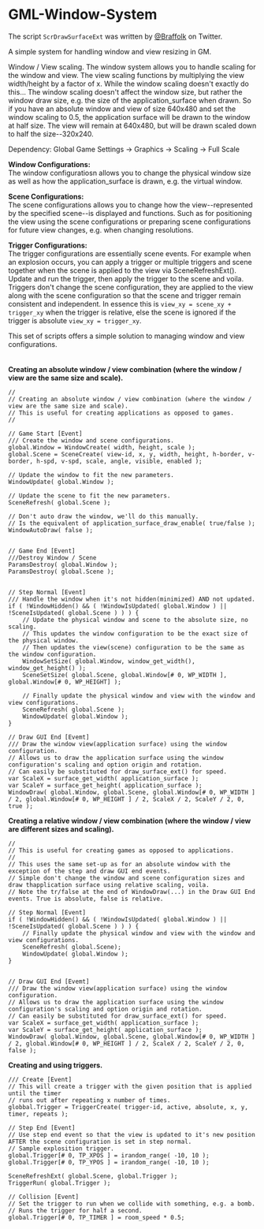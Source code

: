 # GML-Window-System
The script `ScrDrawSurfaceExt` was written by [@Braffolk](https://twitter.com/braffolk) on Twitter.

A simple system for handling window and view resizing in GM.

Window / View scaling. The window system allows you to handle scaling for the window and view. The view scaling functions by multiplying the view width/height by a factor of x. While the window scaling doesn't exactly do this... The window scaling doesn't affect the window size, but rather the window draw size, e.g. the size of the application_surface when drawn. So if you have an absolute window and view of size 640x480 and set the window scaling to 0.5, the application surface will be drawn to the window at half size. The view will remain at 640x480, but will be drawn scaled down to half the size--320x240.

Dependency: Global Game Settings -> Graphics -> Scaling -> Full Scale

<b>Window Configurations:</b>
<br>
The window configuratiosn allows you to change the physical window size as well as how the application_surface is drawn, e.g. the virtual window.

<b>Scene Configurations:</b>
<br>
The scene configurations allows you to change how the view--represented by the specified scene--is displayed and functions. Such as for positioning the view using the scene configurations or preparing scene configurations for future view changes, e.g. when changing resolutions.

<b>Trigger Configurations:</b>
<br>
The trigger configurations are essentially scene events. For example when an explosion occurs, you can apply a trigger or multiple triggers and scene together when the scene is applied to the view via SceneRefreshExt(). Update and run the trigger, then apply the trigger to the scene and voila. Triggers don't change the scene configuration, they are applied to the view along with the scene configuration so that the scene and trigger remain consistent and independent.
In essence this is `view_xy = scene_xy + trigger_xy` when the trigger is relative, else the scene is ignored if the trigger is absolute `view_xy = trigger_xy`.

This set of scripts offers a simple solution to managing window and view configurations.
<br>
<br>
<br>
<b>Creating an absolute window / view combination (where the window / view are the same size and scale).</b>
```GML
//
// Creating an absolute window / view combination (where the window / view are the same size and scale).
// This is useful for creating applications as opposed to games.
//

// Game Start [Event]
/// Create the window and scene configurations.
global.Window = WindowCreate( width, height, scale );
global.Scene = SceneCreate( view-id, x, y, width, height, h-border, v-border, h-spd, v-spd, scale, angle, visible, enabled );

// Update the window to fit the new parameters.
WindowUpdate( global.Window );

// Update the scene to fit the new parameters.
SceneRefresh( global.Scene );

// Don't auto draw the window, we'll do this manually.
// Is the equivalent of application_surface_draw_enable( true/false );
WindowAutoDraw( false );


// Game End [Event]
///Destroy Window / Scene
ParamsDestroy( global.Window );
ParamsDestroy( global.Scene );


// Step Normal [Event]
/// Handle the window when it's not hidden(minimized) AND not updated.
if ( !WindowHidden() && ( !WindowIsUpdated( global.Window ) || !SceneIsUpdated( global.Scene ) ) ) {
    // Update the physical window and scene to the absolute size, no scaling.
    // This updates the window configuration to be the exact size of the physical window.
    // Then updates the view(scene) configuration to be the same as the window configuration.
    WindowSetSize( global.Window, window_get_width(), window_get_height() );
    SceneSetSize( global.Scene, global.Window[# 0, WP_WIDTH ], global.Window[# 0, WP_HEIGHT] );
    
    // Finally update the physical window and view with the window and view configurations.
    SceneRefresh( global.Scene );
    WindowUpdate( global.Window );
}

// Draw GUI End [Evemt]
/// Draw the window view(application surface) using the window configuration.
// Allows us to draw the application surface using the window configuration's scaling and option origin and rotation.
// Can easily be substituted for draw_surface_ext() for speed.
var ScaleX = surface_get_width( application_surface );
var ScaleY = surface_get_height( application_surface );
WindowDraw( global.Window, global.Scene, global.Window[# 0, WP_WIDTH ] / 2, global.Window[# 0, WP_HEIGHT ] / 2, ScaleX / 2, ScaleY / 2, 0, true );
```
<b>Creating a relative window / view combination (where the window / view are different sizes and scaling).</b>
```GML
//
// This is useful for creating games as opposed to applications.
//
// This uses the same set-up as for an absolute window with the exception of the step and draw GUI end events.
// Simple don't change the window and scene configuration sizes and draw thapplication surface using relative scaling, voila.
// Note the tr/false at the end of WindowDraw(...) in the Draw GUI End events. True is absolute, false is relative.

// Step Normal [Event]
if ( !WindowHidden() && ( !WindowIsUpdated( global.Window ) || !SceneIsUpdated( global.Scene ) ) ) {
    // Finally update the physical window and view with the window and view configurations.
    SceneRefresh( global.Scene);
    WindowUpdate( global.Window );
}


// Draw GUI End [Evemt]
/// Draw the window view(application surface) using the window configuration.
// Allows us to draw the application surface using the window configuration's scaling and option origin and rotation.
// Can easily be substituted for draw_surface_ext() for speed.
var ScaleX = surface_get_width( application_surface );
var ScaleY = surface_get_height( application_surface );
WindowDraw( global.Window, global.Scene, global.Window[# 0, WP_WIDTH ] / 2, global.Window[# 0, WP_HEIGHT ] / 2, ScaleX / 2, ScaleY / 2, 0, false );
```
<b>Creating and using triggers.</b>
```GML
/// Create [Event]
// This will create a trigger with the given position that is applied until the timer
// runs out after repeating x number of times.
globbal.Trigger = TriggerCreate( trigger-id, active, absolute, x, y, timer, repeats );

// Step End [Event]
// Use step end event so that the view is updated to it's new position AFTER the scene configuration is set in step normal.
// Sample explosition trigger.
global.Trigger[# 0, TP_XPOS ] = irandom_range( -10, 10 );
global.Trigger[# 0, TP_YPOS ] = irandom_range( -10, 10 );

SceneRefreshExt( global.Scene, global.Trigger );
TriggerRun( global.Trigger );

// Collision [Event]
// Set the trigger to run when we collide with something, e.g. a bomb.
// Runs the trigger for half a second.
global.Trigger[# 0, TP_TIMER ] = room_speed * 0.5;
```
